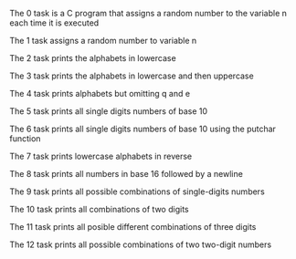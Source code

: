 The 0 task is a C program that assigns a random number to the variable n each time it is executed

The 1 task assigns a random number to variable n 

The 2 task prints the alphabets in lowercase

The 3 task prints the alphabets in lowercase and then uppercase

The 4 task prints alphabets but omitting q and e

The 5 task prints all single digits numbers of base 10

The 6 task prints all single digits numbers of base 10 using the putchar function

The 7 task prints lowercase alphabets in reverse

The 8 task prints all numbers in base 16 followed by a newline

The 9 task prints all possible combinations of single-digits numbers

The 10 task prints all combinations of two digits

The 11 task prints all posible different combinations of three digits

The 12 task prints all possible combinations of two two-digit numbers  
